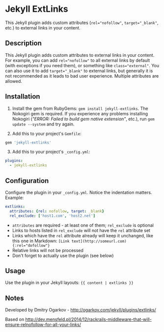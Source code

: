 # Jekyll ExtLinks
This Jekyll plugin adds custom attributes (`rel="nofollow"`, `target="_blank"`, etc.) to external links in your content.

## Description
This Jekyll plugin adds custom attributes to external links in your content. For example, you can add `rel="nofollow"` to all external links by default (with exceptions if you need them), or something like `class="external"`. You can also use it to add `target="_blank"` to external links, but generally it is not recommended as it leads to bad user experience. Multiple attributes are allowed.

## Installation
1. Install the gem from RubyGems: `gem install jekyll-extlinks`. The Nokogiri gem is required. If you experience any problems installing Nokogiri (*"ERROR: Failed to build gem native extension"*, etc.), run `gem update --system` and try again.

2. Add this to your project's `Gemfile`:
  ```ruby
  gem 'jekyll-extlinks'
  ```

3. Add this to your project's `_config.yml`:
  ```yml
  plugins:
    - jekyll-extlinks
  ```

## Configuration
Configure the plugin in your `_config.yml`. Notice the indentation matters. Example:

```yml
extlinks:
  attributes: {rel: nofollow, target: _blank}
  rel_exclude: ['host1.com', 'host2.net']
```

* `attributes` are required - at least one of them; `rel_exclude` is optional
* Links to hosts listed in `rel_exclude` will not have the `rel` attribute set
* Links which have the `rel` attribute already will keep it unchanged, like this one in Markdown: `[Link text](http://someurl.com){:rel="dofollow"}`
* Relative links will not be processed
* Don't forget to actually use the plugin (see below)

## Usage
Use the plugin in your Jekyll layouts: `{{ content | extlinks }}`

## Notes
Developed by Dmitry Ogarkov - http://ogarkov.com/jekyll/plugins/extlinks/

Based on http://dev.mensfeld.pl/2014/12/rackrails-middleware-that-will-ensure-relnofollow-for-all-your-links/
